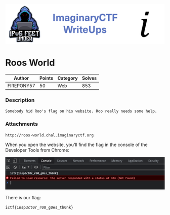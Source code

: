 ![ImaginaryCTF](../../banner.png)

# Roos World

|Author|Points|Category|Solves|
|---|---|---|---|
|FIREPONY57|50|Web|853|

### Description

```
Somebody hid Roo's flag on his website. Roo really needs some help.	
```

### Attachments

```
http://roos-world.chal.imaginaryctf.org
```
When you open the website, you'll find the flag in the console of the Developer Tools from Chrome:

![console](console.png)



There is our flag:
```
ictf{1nsp3ct0r_r00_g0es_th0nk}
```